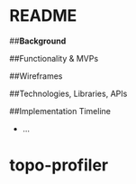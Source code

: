 # README

##**Background**


##Functionality & MVPs


##Wireframes


##Technologies, Libraries, APIs


##Implementation Timeline



* ...
# topo-profiler
